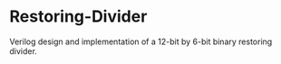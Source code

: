 # Restoring-Divider
Verilog design and implementation of a 12-bit by 6-bit binary restoring divider. 
